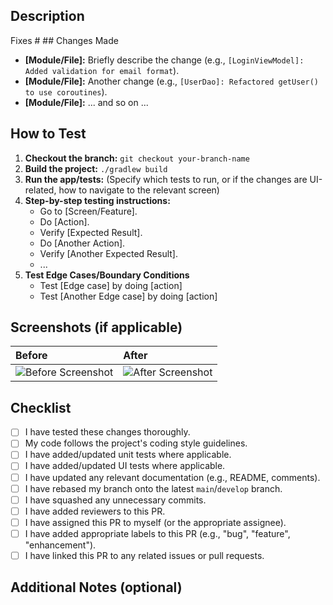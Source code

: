 ## Description

Fixes # ## Changes Made

*   **[Module/File]:** Briefly describe the change (e.g., `[LoginViewModel]: Added validation for email format`).
*   **[Module/File]:** Another change (e.g., `[UserDao]: Refactored getUser() to use coroutines`).
*   **[Module/File]:**  ... and so on ...

## How to Test

1.  **Checkout the branch:** `git checkout your-branch-name`
2.  **Build the project:** `./gradlew build`
3.  **Run the app/tests:**  (Specify which tests to run, or if the changes are UI-related, how to navigate to the relevant screen)
4.  **Step-by-step testing instructions:**
    *   Go to [Screen/Feature].
    *   Do [Action].
    *   Verify [Expected Result].
    *   Do [Another Action].
    *   Verify [Another Expected Result].
    *   ...
5. **Test Edge Cases/Boundary Conditions**
    * Test [Edge case] by doing [action]
    * Test [Another Edge case] by doing [action]

## Screenshots (if applicable)

| Before                                     | After                                      |
| :----------------------------------------- | :----------------------------------------- |
| ![Before Screenshot](link_to_before_image) | ![After Screenshot](link_to_after_image) |

## Checklist

- [ ] I have tested these changes thoroughly.
- [ ] My code follows the project's coding style guidelines.
- [ ] I have added/updated unit tests where applicable.
- [ ] I have added/updated UI tests where applicable.
- [ ] I have updated any relevant documentation (e.g., README, comments).
- [ ] I have rebased my branch onto the latest `main`/`develop` branch.
- [ ] I have squashed any unnecessary commits.
- [ ] I have added reviewers to this PR.
- [ ] I have assigned this PR to myself (or the appropriate assignee).
- [ ] I have added appropriate labels to this PR (e.g., "bug", "feature", "enhancement").
- [ ] I have linked this PR to any related issues or pull requests.

## Additional Notes (optional)